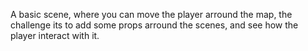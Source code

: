 A basic scene, where you can move the player arround the map, the challenge its to add some props arround the scenes, and see how the player interact with it.
